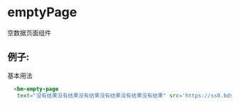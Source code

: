 # emptyPage
空数据页面组件

## 例子:
基本用法
```html
  <bm-empty-page
   text="没有结果没有结果没有结果没有结果没有结果没有结果" src='https://ss0.bdstatic.com/5aV1bjqh_Q23odCf/static/superman/img/logo/bd_logo1_31bdc765.png'></bm-empty-page>
```